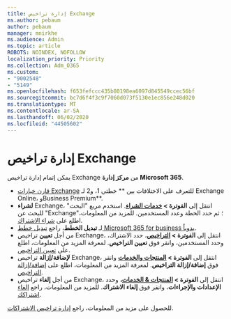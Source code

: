 ```yaml
---
title: إدارة تراخيص Exchange
ms.author: pebaum
author: pebaum
manager: mnirkhe
ms.audience: Admin
ms.topic: article
ROBOTS: NOINDEX, NOFOLLOW
localization_priority: Priority
ms.collection: Adm_O365
ms.custom:
- "9002548"
- "5149"
ms.openlocfilehash: f653fefccc435b80198ea6097d845549ccec56bf
ms.sourcegitcommit: bc7d6f4f3c9f7060d073f5130e1ec856e248d020
ms.translationtype: MT
ms.contentlocale: ar-SA
ms.lasthandoff: 06/02/2020
ms.locfileid: "44505602"
---
```

# <a name="exchange-license-management"></a>إدارة تراخيص Exchange

يمكن إتمام إدارة تراخيص Exchange من **مركز إدارة Microsoft 365**.

- [قارن خيارات Exchange](https://www.microsoft.com/microsoft-365/exchange/compare-microsoft-exchange-online-plans) للتعرف على الاختلافات بين ** خطتي 1، و2 لـ Exchange Online، وBusiness Premium**.
- **لشراء** Exchange، انتقل إلى **الفوترة > [خدمات الشراء](https://go.microsoft.com/fwlink/p/?linkid=868433)**. استخدم مربع "البحث" للبحث عن "Exchange"؛ ثم حدد الخطة وعدد المستخدمين. للمزيد من المعلومات، اطلع على [شراء الاشتراك](https://docs.microsoft.com/microsoft-365/commerce/buy-another-subscription?view=o365-worldwide).
- لـ **تبديل الخطط**، راجع [تبديل خطط Microsoft 365 for business يدوياً](https://docs.microsoft.com/microsoft-365/commerce/subscriptions/switch-plans-manually?view=o365-worldwide).
- من أجل **تعيين** تراخيص Exchange، انتقل إلى **الفوترة > [التراخيص](https://go.microsoft.com/fwlink/p/?linkid=842264)**، حدد الاشتراك، وحدد المستخدمين، وانقر فوق **تعيين التراخيص**. لمعرفة المزيد من المعلومات، اطلع على [تعيين التراخيص](https://docs.microsoft.com/microsoft-365/admin/manage/assign-licenses-to-users?view=o365-worldwide).
- **لإضافة/إزالة** تراخيص Exchange، انتقل إلى **الفوترة > [المنتجات والخدمات](https://go.microsoft.com/fwlink/p/?linkid=842054)** وانقر فوق **إضافة/إزالة التراخيص**. لمعرفة المزيد من المعلومات، اطلع على [إضافة/إزالة التراخيص](https://docs.microsoft.com/microsoft-365/commerce/licenses/buy-licenses?view=o365-worldwide#add-or-remove-licenses-for-your-business-subscription).
- من أجل **إلغاء** تراخيص Exchange، انتقل إلى **الفوترة > [المنتجات & الخدمات](https://go.microsoft.com/fwlink/p/?linkid=842054)،** وحدد **الإعدادات والإجراءات**، وانقر فوق **إلغاء الاشتراك**. للمزيد من المعلومات، راجع [إلغاء اشتراكك](https://docs.microsoft.com/microsoft-365/commerce/subscriptions/cancel-your-subscription).

للحصول على مزيد من المعلومات، راجع [إدارة تراخيص الاشتراكات](https://docs.microsoft.com/microsoft-365/commerce/licenses/buy-licenses?view=o365-worldwide#add-or-remove-licenses-for-your-business-subscription).
